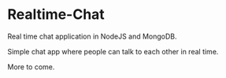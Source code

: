 # Realtime-Chat
Real time chat application in NodeJS and MongoDB.

Simple chat app where people can talk to each other in real time.

More to come.
